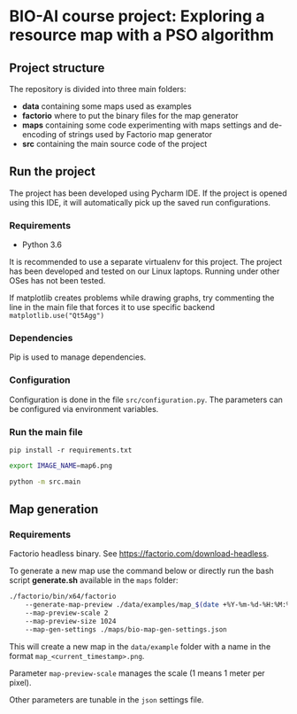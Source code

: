 # BIO-AI course project: Exploring a resource map with a PSO algorithm

## Project structure
The repository is divided into three main folders:
* **data** containing some maps used as examples
* **factorio** where to put the binary files for the map generator
* **maps** containing some code experimenting with maps settings and de-encoding of strings used by Factorio map generator
* **src** containing the main source code of the project


## Run the project

The project has been developed using Pycharm IDE. 
If the project is opened using this IDE, it will automatically pick up the saved run configurations.

### Requirements
 - Python 3.6

It is recommended to use a separate virtualenv for this project.
The project has been developed and tested on our Linux laptops. 
Running under other OSes has not been tested.

If matplotlib creates problems while drawing graphs, try commenting the line in the main file that forces it to use specific backend `matplotlib.use("Qt5Agg")`

### Dependencies
Pip is used to manage dependencies.

### Configuration

Configuration is done in the file `src/configuration.py`. The parameters can be configured via environment variables.


### Run the main file

`pip install -r requirements.txt`

```bash
export IMAGE_NAME=map6.png

python -m src.main
```

## Map generation

### Requirements

Factorio headless binary. See https://factorio.com/download-headless.

To generate a new map use the command below or directly run the bash script 
**generate.sh** available in the ``maps`` folder:

```bash
./factorio/bin/x64/factorio 
	--generate-map-preview ./data/examples/map_$(date +%Y-%m-%d-%H:%M:%S).png 
	--map-preview-scale 2 
	--map-preview-size 1024 
	--map-gen-settings ./maps/bio-map-gen-settings.json
```

This will create a new map in the `data/example` folder with a name in the format `map_<current_timestamp>.png`.

Parameter `map-preview-scale` manages the scale (1 means 1 meter per pixel).

Other parameters are tunable in the `json` settings file. 
